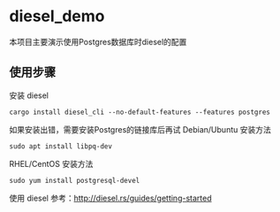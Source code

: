 # diesel_demo

本项目主要演示使用Postgres数据库时diesel的配置

## 使用步骤
安装 diesel
```
cargo install diesel_cli --no-default-features --features postgres
```
如果安装出错，需要安装Postgres的链接库后再试
Debian/Ubuntu 安装方法
```
sudo apt install libpq-dev
```
RHEL/CentOS 安装方法
```
sudo yum install postgresql-devel
```

使用 diesel 参考：http://diesel.rs/guides/getting-started

